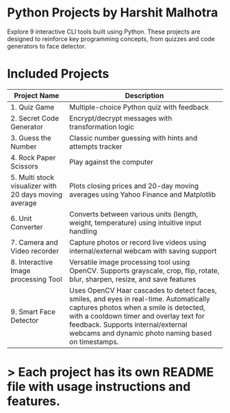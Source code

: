 # Python Projects by Harshit Malhotra

Explore 9 interactive CLI tools built using Python. These projects are designed to reinforce key programming concepts, from quizzes and code generators to face detector.

# Included Projects

| Project Name               | Description                                                                                                                          |
|---------------------------|--------------------------------------------------------------------------------------------------------------------------------------|
| 1. Quiz Game              | Multiple-choice Python quiz with feedback                                                                                            |
| 2. Secret Code Generator  | Encrypt/decrypt messages with transformation logic                                                                                   |
| 3. Guess the Number       | Classic number guessing with hints and attempts tracker                                                                              |
| 4. Rock Paper Scissors    | Play against the computer                                                                                                            |
| 5. Multi stock visualizer with 20 days moving average | Plots closing prices and 20-day moving averages using Yahoo Finance and Matplotlib                           |
| 6. Unit Converter         | Converts between various units (length, weight, temperature) using intuitive input handling                                          |
| 7. Camera and Video recorder | Capture photos or record live videos using internal/external webcam with saving support                                          |
| 8. Interactive Image processing Tool | Versatile image processing tool using OpenCV. Supports grayscale, crop, flip, rotate, blur, sharpen, resize, and save features |
| 9. Smart Face Detector    | Uses OpenCV Haar cascades to detect faces, smiles, and eyes in real-time. Automatically captures photos when a smile is detected, with a cooldown timer and overlay text for feedback. Supports internal/external webcams and dynamic photo naming based on timestamps. |

# > Each project has its own README file with usage instructions and features.
